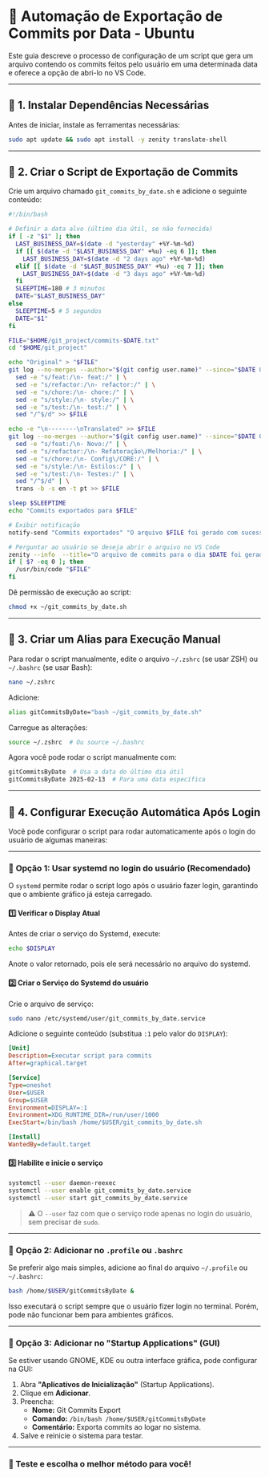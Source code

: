 # 🧵 Automação de Exportação de Commits por Data - Ubuntu

Este guia descreve o processo de configuração de um script que gera um arquivo contendo os commits feitos pelo usuário em uma determinada data e oferece a opção de abri-lo no VS Code.

---

## 📌 1. Instalar Dependências Necessárias

Antes de iniciar, instale as ferramentas necessárias:

```sh
sudo apt update && sudo apt install -y zenity translate-shell
```

---

## 📌 2. Criar o Script de Exportação de Commits

Crie um arquivo chamado `git_commits_by_date.sh` e adicione o seguinte conteúdo:

```sh
#!/bin/bash

# Definir a data alvo (último dia útil, se não fornecida)
if [ -z "$1" ]; then
  LAST_BUSINESS_DAY=$(date -d "yesterday" +%Y-%m-%d)
  if [[ $(date -d "$LAST_BUSINESS_DAY" +%u) -eq 6 ]]; then
    LAST_BUSINESS_DAY=$(date -d "2 days ago" +%Y-%m-%d)
  elif [[ $(date -d "$LAST_BUSINESS_DAY" +%u) -eq 7 ]]; then
    LAST_BUSINESS_DAY=$(date -d "3 days ago" +%Y-%m-%d)
  fi
  SLEEPTIME=180 # 3 minutos 
  DATE="$LAST_BUSINESS_DAY"
else
  SLEEPTIME=5 # 5 segundos 
  DATE="$1"
fi

FILE="$HOME/git_project/commits-$DATE.txt"
cd "$HOME/git_project"

echo "Original" > "$FILE"
git log --no-merges --author="$(git config user.name)" --since="$DATE 00:00" --until="$DATE 23:59" --oneline --pretty=format:"%s" | tac | \
  sed -e "s/feat:/\n- feat:/" | \
  sed -e "s/refactor:/\n- refactor:/" | \
  sed -e "s/chore:/\n- chore:/" | \
  sed -e "s/style:/\n- style:/" | \
  sed -e "s/test:/\n- test:/" | \
  sed "/^$/d" >> $FILE

echo -e "\n--------\nTranslated" >> $FILE
git log --no-merges --author="$(git config user.name)" --since="$DATE 00:00" --until="$DATE 23:59" --oneline --pretty=format:"%s" | tac | \
  sed -e "s/feat:/\n- Novo:/" | \
  sed -e "s/refactor:/\n- Refatoração\/Melhoria:/" | \
  sed -e "s/chore:/\n- Config\/CORE:/" | \
  sed -e "s/style:/\n- Estilos:/" | \
  sed -e "s/test:/\n- Testes:/" | \
  sed "/^$/d" | \
  trans -b -s en -t pt >> $FILE

sleep $SLEEPTIME
echo "Commits exportados para $FILE"

# Exibir notificação
notify-send "Commits exportados" "O arquivo $FILE foi gerado com sucesso."

# Perguntar ao usuário se deseja abrir o arquivo no VS Code
zenity --info  --title="O arquivo de commits para o dia $DATE foi gerado." --text="Deseja abri-lo no VS Code?" --width=320
if [ $? -eq 0 ]; then
  /usr/bin/code "$FILE"
fi
```

Dê permissão de execução ao script:

```sh
chmod +x ~/git_commits_by_date.sh
```

---

## 📌 3. Criar um Alias para Execução Manual

Para rodar o script manualmente, edite o arquivo `~/.zshrc` (se usar ZSH) ou `~/.bashrc` (se usar Bash):

```sh
nano ~/.zshrc
```

Adicione:

```sh
alias gitCommitsByDate="bash ~/git_commits_by_date.sh"
```

Carregue as alterações:

```sh
source ~/.zshrc  # Ou source ~/.bashrc
```

Agora você pode rodar o script manualmente com:

```sh
gitCommitsByDate  # Usa a data do último dia útil
gitCommitsByDate 2025-02-13  # Para uma data específica
```

---

## 📌 4. Configurar Execução Automática Após Login

Você pode configurar o script para rodar automaticamente após o login do usuário de algumas maneiras:

---

### 🔹 **Opção 1: Usar systemd no login do usuário** (Recomendado)
O `systemd` permite rodar o script logo após o usuário fazer login, garantindo que o ambiente gráfico já esteja carregado.

#### **1️⃣ Verificar o Display Atual**
Antes de criar o serviço do Systemd, execute:
```bash
echo $DISPLAY
```
Anote o valor retornado, pois ele será necessário no arquivo do systemd.

#### **2️⃣ Criar o Serviço do Systemd do usuário**
Crie o arquivo de serviço:
```bash
sudo nano /etc/systemd/user/git_commits_by_date.service
```
Adicione o seguinte conteúdo (substitua `:1` pelo valor do `DISPLAY`):
```ini
[Unit]
Description=Executar script para commits
After=graphical.target

[Service]
Type=oneshot
User=$USER
Group=$USER
Environment=DISPLAY=:1
Environment=XDG_RUNTIME_DIR=/run/user/1000
ExecStart=/bin/bash /home/$USER/git_commits_by_date.sh

[Install]
WantedBy=default.target
```

#### **3️⃣ Habilite e inicie o serviço**
```sh
systemctl --user daemon-reexec
systemctl --user enable git_commits_by_date.service
systemctl --user start git_commits_by_date.service
```
> ⚠️ O `--user` faz com que o serviço rode apenas no login do usuário, sem precisar de `sudo`.

---

### 🔹 **Opção 2: Adicionar no `.profile` ou `.bashrc`**
Se preferir algo mais simples, adicione ao final do arquivo `~/.profile` ou `~/.bashrc`:
```sh
bash /home/$USER/gitCommitsByDate &
```
Isso executará o script sempre que o usuário fizer login no terminal. Porém, pode não funcionar bem para ambientes gráficos.

---

### 🔹 **Opção 3: Adicionar no "Startup Applications" (GUI)**
Se estiver usando GNOME, KDE ou outra interface gráfica, pode configurar na GUI:
1. Abra **"Aplicativos de Inicialização"** (Startup Applications).
2. Clique em **Adicionar**.
3. Preencha:
   - **Nome:** Git Commits Export
   - **Comando:** `/bin/bash /home/$USER/gitCommitsByDate`
   - **Comentário:** Exporta commits ao logar no sistema.
4. Salve e reinicie o sistema para testar.

---

### 🚀 Teste e escolha o melhor método para você!

